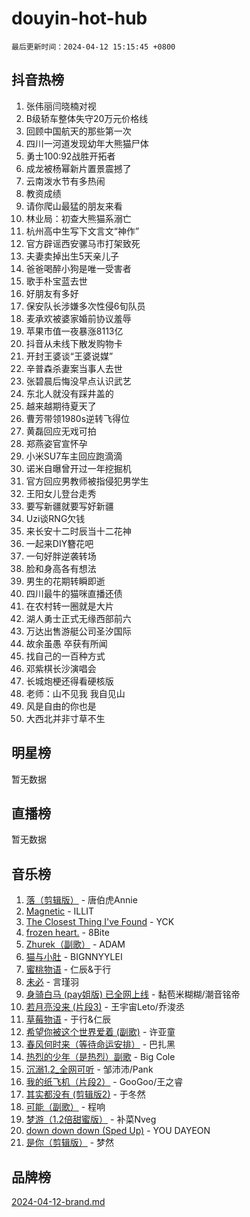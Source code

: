# douyin-hot-hub

`最后更新时间：2024-04-12 15:15:45 +0800`

## 抖音热榜

1. 张伟丽闫晓楠对视
1. B级轿车整体失守20万元价格线
1. 回顾中国航天的那些第一次
1. 四川一河道发现幼年大熊猫尸体
1. 勇士100:92战胜开拓者
1. 成龙被杨幂新片置景震撼了
1. 云南泼水节有多热闹
1. 教资成绩
1. 请你爬山最猛的朋友来看
1. 林业局：初查大熊猫系溺亡
1. 杭州高中生写下文言文“神作”
1. 官方辟谣西安骡马市打架致死
1. 夫妻卖掉出生5天亲儿子
1. 爸爸喝醉小狗是唯一受害者
1. 歌手朴宝蓝去世
1. 好朋友有多好
1. 保安队长涉嫌多次性侵6旬队员
1. 麦承欢被婆家婚前协议羞辱
1. 苹果市值一夜暴涨8113亿
1. 抖音从未线下散发购物卡
1. 开封王婆谈“王婆说媒”
1. 辛普森杀妻案当事人去世
1. 张碧晨后悔没早点认识武艺
1. 东北人就没有踩井盖的
1. 越来越期待夏天了
1. 曹芳带领1980s逆转飞得位
1. 黄磊回应无戏可拍
1. 郑燕姿官宣怀孕
1. 小米SU7车主回应跑滴滴
1. 诺米自曝曾开过一年挖掘机
1. 官方回应男教师被指侵犯男学生
1. 王阳女儿登台走秀
1. 要写新疆就要写好新疆
1. Uzi谈RNG欠钱
1. 来长安十二时辰当十二花神
1. 一起来DIY簪花吧
1. 一句好胖逆袭转场
1. 脸和身高各有想法
1. 男生的花期转瞬即逝
1. 四川最牛的猫咪直播还债
1. 在农村转一圈就是大片
1. 湖人勇士正式无缘西部前六
1. 万达出售游艇公司圣汐国际
1. 故余虽愚 卒获有所闻
1. 找自己的一百种方式
1. 邓紫棋长沙演唱会
1. 长城炮梗还得看硬核版
1. 老师：山不见我 我自见山
1. 风是自由的你也是
1. 大西北并非寸草不生

## 明星榜

暂无数据

## 直播榜

暂无数据

## 音乐榜

1. [落（剪辑版）](https://sf6-cdn-tos.douyinstatic.com/obj/tos-cn-ve-2774/o0h6HvN1BBbli9LtU3i5fQIleBQMF5Cg4TZmmC) - 唐伯虎Annie
1. [Magnetic](https://sf5-hl-cdn-tos.douyinstatic.com/obj/tos-cn-ve-2774/oAQCYdBNZfLACGDmVFAsfAtpy32tqErgQ3XgBN) - ILLIT
1. [The Closest Thing I've Found](https://sf5-hl-cdn-tos.douyinstatic.com/obj/tos-cn-ve-2774/514ab5d9146f4d2ca454b7adff8e5e4d) - YCK
1. [frozen heart.](https://sf6-cdn-tos.douyinstatic.com/obj/tos-cn-ve-2774/oIIWJfyjIACZA9zQMtnJ6hQQhFC4vhCupoRBsO) - 8Bite
1. [Zhurek（副歌）](https://sf5-hl-cdn-tos.douyinstatic.com/obj/tos-cn-ve-2774/ooQm8FBZQDlf0btEYgVpCcSCQfrdJGBEKZYBGS) - ADAM
1. [猫与小肚](https://sf5-hl-cdn-tos.douyinstatic.com/obj/tos-cn-ve-2774/osZeoClMECgK8DYl6VebABgbchEtPYQjZEnRtd) - BIGNNYYLEI
1. [蜜桃物语](https://sf5-hl-cdn-tos.douyinstatic.com/obj/tos-cn-ve-2774/oIhOSCZtIACtYU4XQkngiW9kCBfVD1Fz9IYeqL) - 仁辰&于行
1. [未必](https://sf5-hl-cdn-tos.douyinstatic.com/obj/tos-cn-ve-2774/ogntQMFnKQDZUgTCYuJgfLEtleYZZFxBQqhhFB) - 言瑾羽
1. [身骑白马 (pay姐版) 已全网上线](https://sf27-cdn-tos.douyinstatic.com/obj/tos-cn-ve-2774/oQLO5ZgLsFkaDhdIIveF2zUCgfweY0gWaH4AQG) - 黏苞米糊糊/潮音铭帝
1. [若月亮没来 (片段3)](https://sf5-hl-cdn-tos.douyinstatic.com/obj/tos-cn-ve-2774/okfyEUsGW1B1ovJi5JiN9IjvAT2lMwA054GoEB) - 王宇宙Leto/乔浚丞
1. [草莓物语](https://sf5-hl-cdn-tos.douyinstatic.com/obj/tos-cn-ve-2774/okynhJ7jEAIIZBfsLgYMEI8QC3WbQNN66RKzhT) - 于行&仁辰
1. [希望你被这个世界爱着 (副歌)](https://sf6-cdn-tos.douyinstatic.com/obj/tos-cn-ve-2774/oUHCmWQfZlE3QQBKBeD8rCFLpJzPgCpImhsxMt) - 许亚童
1. [春风何时来（等待命运安排）](https://sf27-cdn-tos.douyinstatic.com/obj/tos-cn-ve-2774/oICBNbD3gelMfB4WgiD1KI2jQtXZE2FgHLwtsl) - 巴扎黑
1. [热烈的少年（是热烈）副歌](https://sf6-cdn-tos.douyinstatic.com/obj/tos-cn-ve-2774/owVNI0CLDAUMtSz6TEYvfFBFL4UDFFhLfgK8fa) - Big Cole
1. [沉溺1.2_全网可听](https://sf5-hl-cdn-tos.douyinstatic.com/obj/tos-cn-ve-2774/ok2QoiBqsWAX9McZmWiI9gAB0EzwD4Xj6yfmtH) - 邹沛沛/Pank
1. [我的纸飞机（片段2）](https://sf5-hl-cdn-tos.douyinstatic.com/obj/tos-cn-ve-2774/oM2ZrKcg2CD5AeRB2gkeXOFB1IxAGJdZPazYHf) - GooGoo/王之睿
1. [其实都没有 (剪辑版2)](https://sf5-hl-cdn-tos.douyinstatic.com/obj/tos-cn-ve-2774/oEBNQenHZtBhxYjGgUDQk0BCHTigQafgFlbQ7k) - 于冬然
1. [可能（副歌）](https://sf3-cdn-tos.douyinstatic.com/obj/tos-cn-ve-2774/cde1731888894259b333569393c2fb51) - 程响
1. [梦游（1.2倍甜蜜版）](https://sf3-cdn-tos.douyinstatic.com/obj/tos-cn-ve-2774/o4gyAUm8hwufoEABmwVIiQtHsFuGzAEEWtNMzo) - 补菜Nveg
1. [down down down (Sped Up)](https://sf5-hl-cdn-tos.douyinstatic.com/obj/tos-cn-ve-2774/ow80iABiXIO9DsFwK6WeZKMaJRi3BPJAotDy8m) - YOU DAYEON
1. [是你（剪辑版）](https://sf5-hl-cdn-tos.douyinstatic.com/obj/tos-cn-ve-2774/46019dae783c4c969944217fe1cfafc4) - 梦然

## 品牌榜

[2024-04-12-brand.md](2024-04-12-brand.md)
